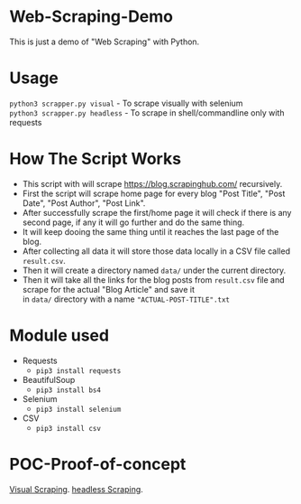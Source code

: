 # Web-Scraping-Demo
This is just a demo of "Web Scraping" with Python. 

# Usage

  `python3 scrapper.py visual` - To scrape visually with selenium <br>
  `python3 scrapper.py headless` - To scrape in shell/commandline only with requests

# How The Script Works

* This script with will scrape https://blog.scrapinghub.com/ recursively. 
* First the script will scrape home page for every blog "Post Title", "Post Date", "Post Author", "Post Link".
* After successfully scrape the first/home page it will check if there is any second page, if any it will go further and do the same thing.
* It will keep dooing the same thing until it reaches the last page of the blog.
* After collecting all data it will store those data locally in a CSV file called `result.csv`.
* Then it will create a directory named `data/` under the current directory.
* Then it will take all the links for the blog posts from `result.csv` file and scrape for the actual "Blog Article" and save it <br> 
  in `data/` directory with a name `"ACTUAL-POST-TITLE".txt`

# Module used
* Requests
  * `pip3 install requests`
* BeautifulSoup
  * `pip3 install bs4`
* Selenium
  * `pip3 install selenium`
* CSV
  * `pip3 install csv`



# POC-Proof-of-concept

[Visual Scraping](https://youtu.be/bJ00wuIBiWs).
[headless Scraping](https://youtu.be/yTSb74DRxVY).
